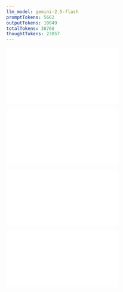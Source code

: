 ```yaml
---
llm_model: gemini-2.5-flash
promptTokens: 5662
outputTokens: 10049
totalTokens: 38768
thoughtTokens: 23057
---
```


![@](steps/prompt.699e4dc4.md)

![@](steps/file.b83147db.md)

![@](steps/file.6073f34c.md)

![@](steps/response.d62ebf7a.md)